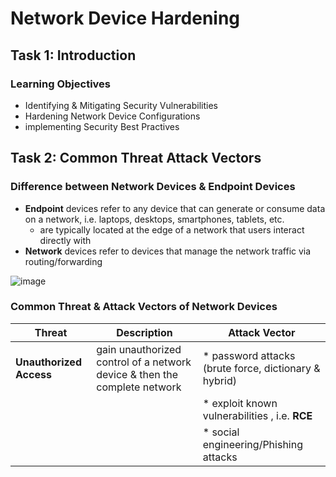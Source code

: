 # Network Device Hardening

## Task 1: Introduction
### Learning Objectives
* Identifying & Mitigating Security Vulnerabilities
* Hardening Network Device Configurations
* implementing Security Best Practives


## Task 2: Common Threat Attack Vectors
### Difference between Network Devices & Endpoint Devices
* **Endpoint** devices refer to any device that can generate or consume data on a network, i.e. laptops, desktops, smartphones, tablets, etc.
    * are typically located at the edge of a network that users interact directly with
* **Network** devices refer to devices that manage the network traffic via routing/forwarding

![image](https://github.com/user-attachments/assets/9b9ac685-116f-4a3b-b41a-3daa1258f83f)

### Common Threat & Attack Vectors of Network Devices
| **Threat** | Description | Attack Vector |
|------------|-------------|---------------|
| **Unauthorized Access** | gain unauthorized control of a network device & then the complete network | * password attacks (brute force, dictionary & hybrid) |
|   |   | * exploit known vulnerabilities , i.e. **RCE** |
|   |   | * social engineering/Phishing attacks |




























